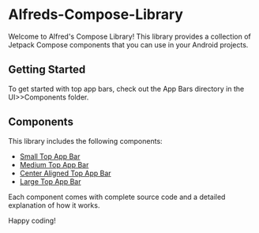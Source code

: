# Alfreds-Compose-Library
Welcome to Alfred's Compose Library! This library provides a collection of Jetpack Compose components that you can use in your Android projects.

## Getting Started
To get started with top app bars, check out the App Bars directory in the UI>>Components folder.


## Components
This library includes the following components:

- [Small Top App Bar](https://github.com/AlfredMichael/Alfreds-Compose-Library/blob/main/app/src/main/java/com/mad/alfreds_compose_library/ui/components/AppBars/small.kt)
- [Medium Top App Bar](https://github.com/AlfredMichael/Alfreds-Compose-Library/blob/main/app/src/main/java/com/mad/alfreds_compose_library/ui/components/AppBars/medium.kt)
- [Center Aligned Top App Bar](https://github.com/AlfredMichael/Alfreds-Compose-Library/blob/main/app/src/main/java/com/mad/alfreds_compose_library/ui/components/AppBars/centerAligned.kt)
- [Large Top App Bar](https://github.com/AlfredMichael/Alfreds-Compose-Library/blob/main/app/src/main/java/com/mad/alfreds_compose_library/ui/components/AppBars/large.kt)

Each component comes with complete source code and a detailed explanation of how it works.

Happy coding!
